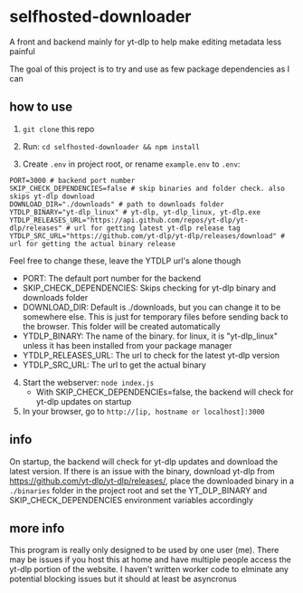 # selfhosted-downloader

A front and backend mainly for yt-dlp to help make editing metadata less painful

The goal of this project is to try and use as few package dependencies as I can

## how to use

1. `git clone` this repo

2. Run: `cd selfhosted-downloader && npm install`

3. Create `.env` in project root, or rename `example.env` to `.env`:

```env
PORT=3000 # backend port number
SKIP_CHECK_DEPENDENCIES=false # skip binaries and folder check. also skips yt-dlp download
DOWNLOAD_DIR="./downloads" # path to downloads folder
YTDLP_BINARY="yt-dlp_linux" # yt-dlp, yt-dlp_linux, yt-dlp.exe
YTDLP_RELEASES_URL="https://api.github.com/repos/yt-dlp/yt-dlp/releases" # url for getting latest yt-dlp release tag
YTDLP_SRC_URL="https://github.com/yt-dlp/yt-dlp/releases/download" # url for getting the actual binary release
```
Feel free to change these, leave the YTDLP url's alone though

- PORT: The default port number for the backend
- SKIP_CHECK_DEPENDENCIES: Skips checking for yt-dlp binary and downloads folder
- DOWNLOAD_DIR: Default is ./downloads, but you can change it to be somewhere else. This is just for temporary files before sending back to the browser. This folder will be created automatically
- YTDLP_BINARY: The name of the binary. for linux, it is "yt-dlp_linux" unless it has been installed from your package manager
- YTDLP_RELEASES_URL: The url to check for the latest yt-dlp version
- YTDLP_SRC_URL: The url to get the actual binary

4. Start the webserver: `node index.js`
    - With SKIP_CHECK_DEPENDENCIEs=false, the backend will check for yt-dlp updates on startup
5. In your browser, go to `http://[ip, hostname or localhost]:3000`


## info

On startup, the backend will check for yt-dlp updates and download the latest version. If there is an issue with the binary, download yt-dlp from https://github.com/yt-dlp/yt-dlp/releases/, place the downloaded binary in a `./binaries` folder in the project root and set the YT_DLP_BINARY and SKIP_CHECK_DEPENDENCIES environment variables accordingly

## more info

This program is really only designed to be used by one user (me). There may be issues if you host this at home and have multiple people access the yt-dlp portion of the website. I haven't written worker code to elminate any potential blocking issues but it should at least be asyncronus

